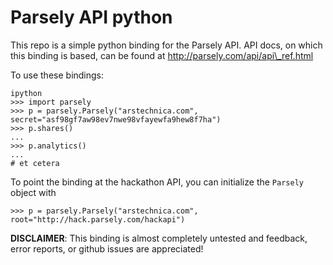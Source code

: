 Parsely API python
==================

This repo is a simple python binding for the Parsely API.
API docs, on which this binding is based, can be found at
http://parsely.com/api/api\_ref.html

To use these bindings:

    ipython
    >>> import parsely
    >>> p = parsely.Parsely("arstechnica.com", secret="asf98gf7aw98ev7nwe98vfayewfa9hew8f7ha")
    >>> p.shares()
    ...
    >>> p.analytics()
    ...
    # et cetera

To point the binding at the hackathon API, you can initialize the `Parsely`
object with

    >>> p = parsely.Parsely("arstechnica.com", root="http://hack.parsely.com/hackapi")

**DISCLAIMER**: This binding is almost completely untested and feedback, error
reports, or github issues are appreciated!
